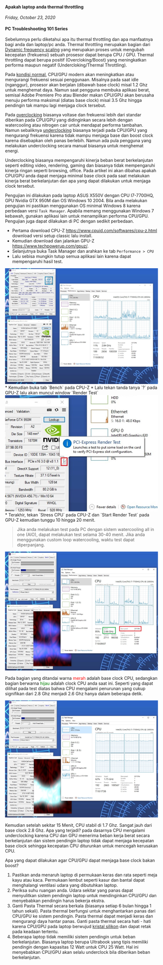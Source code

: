 #### Apakah laptop anda thermal throttling
_Friday, October 23, 2020_

#### PC Troubleshooting 101 Series 

Sebelumnya perlu diketahui apa itu thermal throttling dan apa manfaatnya bagi anda dan laptop/pc anda. 
Thermal throttling merupakan bagian dari [Dynamic frequency scaling](https://en.wikipedia.org/wiki/Dynamic_frequency_scaling) 
yang merupakan proses untuk mengubah kecepatan (frekuensi) sebuah prosesor dapat berupa CPU / GPU. 
Thermal throttling dapat berupa positif (Overcloking/Boost) yang meningkatkan performa maupun negatif 
(Undercloking/Thermal Throttling). 

Pada [kondisi normal](https://en.wikipedia.org/wiki/Advanced_Configuration_and_Power_Interface#Power_states), 
CPU/GPU modern akan meningkatkan atau mengurangi frekuensi sesuai penggunaan. Misalnya pada saat idle (nganggur), 
prosesor akan berjalan (dibawah base clock) misal 1.2 Ghz untuk menghemat daya. Namun saat pengguna membuka aplikasi 
berat, semisal Adobe Premiere Pro atau Blender makan CPU/GPU akan berusaha menuju performa maksimal (diatas base 
clock) misal 3.5 Ghz hingga pendingin tak mampu lagi menjaga clock tersebut.

Pada [overclocking](https://en.wikipedia.org/wiki/Overclocking) biasanya voltase dan frekuensi lebih dari 
standar diberikan pada CPU/GPU yang didinginkan secara lebih dengan watercooling atau nitrogen cair untuk 
mendapat performa tambahan. Namun sebaliknya [underclocking](https://en.wikipedia.org/wiki/Underclocking#Graphics_cards) 
biasanya terjadi pada CPU/GPU yang mengurangi frekuensi karena tidak mampu menjaga base dan boost clock karena 
disebapkan oleh panas berlebih. Namun ada pula pengguna yang melakukan underclocking secara manual biasanya 
untuk menghemat energi.

Underclocking biasanya mempengaruhi kinerja beban berat berkelanjutan seperti editing video, rendering, gaming 
dan biasanya tidak mempengaruhi kinerja ringan seperti browsing, office. Pada artikel ini akan dibahas apakah 
CPU/GPU anda dapat menjaga minimal base clock pada saat melakukan kinerja berat berkelanjutan dan apa yang dapat 
dilakukan untuk menjaga clock tersebut.

Pengujian ini dilakukan pada laptop ASUS X550V dengan CPU I7-7700HQ, GPU Nvidia GTX 950M dan OS Windows 10 2004. 
Bila anda melakukan pengujian ini pastikan menggunakan OS minimal Windows 8 karena perbedaan versi `Task Manager`. 
Apabila memang menggunakan Windows 7 kebawah, gunakan aplikasi lain untuk menampilkan performa CPU/GPU. Pengujian 
juga dapat dilakukan di PC dengan sedikit perbedaan.

* Pertama download CPU-Z <https://www.cpuid.com/softwares/cpu-z.html> download versi setup classic lalu install.
* Kemudian download dan jalankan GPU-Z <https://www.techpowerup.com/gpuz/>.
* Selanjutnya buka Task Manager dan arahkan ke tab `Performance > CPU`
* Lalu sebisa mungkin tutup semua aplikasi lain karena dapat mempengaruhi hasil test.
<div class="row">
	<div class="col-sm-3"></div>
	<div class="col-sm-6">
		<div class="img-thumbnail">
			<img class="img-fluid" src="./posts/2020-10-23-apakah-laptop-anda-thermal-throttling/1.jpg" alt="img">
		</div>
	</div>
	<div class="col-sm-3"></div>
</div>
* Kemudian buka tab `Bench` pada CPU-Z
* Lalu tekan tanda tanya `?` pada GPU-Z lalu akan muncul window `Render Test`
<div class="row">
	<div class="col-sm-3"></div>
	<div class="col-sm-6">
		<div class="img-thumbnail">
			<img class="img-fluid" src="./posts/2020-10-23-apakah-laptop-anda-thermal-throttling/2.jpg" alt="img">
		</div>
	</div>
	<div class="col-sm-3"></div>
</div>
* Terakhir, tekan `Stress CPU` pada CPU-Z dan `Start Render Test` pada GPU-Z kemudian tunggu 10 hingga 20 menit.

> Jika anda melakukan test pada PC dengan sistem watercooling all in one (AIO), dapat melakukan test selama 30-40 menit. 
Jika anda menggunakan custom loop watercooling, waktu test dapat diperpanjang.

<div class="row">
	<div class="col-sm-3"></div>
	<div class="col-sm-6">
		<div class="img-thumbnail">
			<img class="img-fluid" src="./posts/2020-10-23-apakah-laptop-anda-thermal-throttling/3.jpg" alt="img">
		</div>
	</div>
	<div class="col-sm-3"></div>
</div>

Pada bagian yang ditandai warna <span style="color:red;">merah</span> adalah base clock CPU, sedangkan bagian 
berwarna <span style="color:green;">hijau</span> adalah clock CPU anda saat ini. Seperti yang dapat dilihat 
pada test diatas bahwa CPU mengalami penurunan yang cukup signifikan dari 2.8 Ghz menjadi 2.6 Ghz hanya dalam 
beberapa detik.

<div class="row">
	<div class="col-sm-3"></div>
	<div class="col-sm-6">
		<div class="img-thumbnail">
			<img class="img-fluid" src="./posts/2020-10-23-apakah-laptop-anda-thermal-throttling/4.jpg" alt="img">
		</div>
	</div>
	<div class="col-sm-3"></div>
</div>

Kemudian setelah sekitar 15 Menit, CPU stabil di 1.7 Ghz. Sangat jauh dari base clock 2.8 Ghz. Apa yang terjadi? 
pada dasarnya CPU mengalami underclocking karena CPU dan GPU menerima beban kerja berat secara berkelanjutan dan 
sistem pendingin laptop tidak dapat menjaga kecepatan base clock sehingga kecepatan CPU diturunkan untuk mencegah 
kerusakan CPU.

Apa yang dapat dilakukan agar CPU/GPU dapat menjaga base clock bakan boost?
1. Pastikan anda menaruh laptop di permukaan keras dan rata seperti meja kayu atau kaca. Permukaan lembut seperti kasur 
dan bantal dapat menghalangi ventilasi udara yang dibutuhkan laptop.
1. Periksa suhu ruangan anda. Udara sekitar yang panas dapat menyulitkan sistem pendingin laptop untuk 
mendinginkan CPU/GPU dan menyebabkan pendingin harus bekerja ekstra.
1. Ganti Pasta Thermal secara berkala (biasanya setiap 6 bulan hingga 1 tahun sekali). Pasta thermal berfungsi untuk 
menghantarkan panas dari CPU/GPU ke sistem pendingin. Pasta thermal dapat menjadi keras dan mengurangi daya hantar 
panas. Ganti pasta thermal secara hati - hati karena CPU/GPU pada laptop berwujud [kristal silikon](https://en.wikipedia.org/wiki/Wafer_(electronics)) 
dan dapat retak pada keadaan tertentu.
1. Beberapa laptop tidak memiliki sistem pendingin untuk beban berkelanjutan. Biasanya laptop berupa Ultrabook 
yang tipis memiliki pendingin dengan kapasitas 12 Watt untuk CPU 25 Watt. Hal ini menyebabkan CPU/GPU akan selalu 
underclock bila diberikan beban berkelanjutan.
